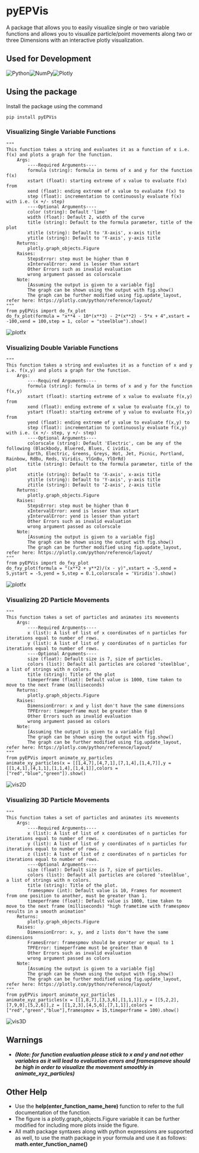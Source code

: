 # pyEPVis
A package that allows you to easily visualize single or two variable functions and allows you to visualize particle/point movements along two or three Dimensions with an interactive plotly visualization.

## Used for Development
![Python](https://img.shields.io/badge/Python-FFD43B?style=for-the-badge&logo=python&logoColor=blue)![NumPy](https://img.shields.io/badge/Numpy-777BB4?style=for-the-badge&logo=numpy&logoColor=white)![Plotly](https://img.shields.io/badge/Plotly-239120?style=for-the-badge&logo=plotly&logoColor=white)

## Using the package

Install the package using the command
```
pip install pyEPVis
```
### Visualizing Single Variable Functions
```
"""
This function takes a string and evaluates it as a function of x i.e. f(x) and plots a graph for the function.
    Args:
        ----Required Arguments----
        formula (string): formula in terms of x and y for the function f(x)
        xstart (float): starting extreme of x value to evaluate f(x) from
        xend (float): ending extreme of x value to evaluate f(x) to
        step (float): incrementation to continuously evaluate f(x) with i.e. (x +/- step)
        ----Optional Arguments----
        color (string): Default 'lime'
        width (float): Default 2, width of the curve
        title (string): Default to the formula parameter, title of the plot
        xtitle (string): Default to 'X-axis', x-axis title
        ytitle (string): Default to 'Y-axis', y-axis title
    Returns:
        plotly.graph_objects.Figure
    Raises:
        StepsError: step must be higher than 0
        xIntervalError: xend is lesser than xstart
        Other Errors such as invalid evaluation
        wrong argument passed as colorscale
    Note:
        [Assuming the output is given to a variable fig]
        The graph can be shown using the output with fig.show()
        The graph can be further modified using fig.update_layout, refer here: https://plotly.com/python/reference/layout/
"""
from pyEPVis import do_fx_plot
do_fx_plot(formula = "x**4 - 10*(x**3) - 2*(x**2) - 5*x + 4",xstart = -100,xend = 100,step = 1, color = "steelblue").show()
```
![plotfx](pkgWork/plotfx.png)

### Visualizing Double Variable Functions
```
"""
This function takes a string and evaluates it as a function of x and y i.e. f(x,y) and plots a graph for the function.
    Args:
        ----Required Arguments----
        formula (string): formula in terms of x and y for the function f(x,y)
        xstart (float): starting extreme of x value to evaluate f(x,y) from
        xend (float): ending extreme of x value to evaluate f(x,y) to
        ystart (float): starting extreme of y value to evaluate f(x,y) from
        yend (float): ending extreme of y value to evaluate f(x,y) to
        step (float): incrementation to continuously evaluate f(x,y) with i.e. (x +/- step, y +/- step)
        ----Optional Arguments----
        colorscale (string): Default 'Electric', can be any of the following (Blackbody, Bluered, Blues, C ividis,
        Earth, Electric, Greens, Greys, Hot, Jet, Picnic, Portland, Rainbow, RdBu, Reds, Viridis, YlGnBu, YlOrRd)
        title (string): Default to the formula parameter, title of the plot
        xtitle (string): Default to 'X-axis', x-axis title
        ytitle (string): Default to 'Y-axis', y-axis title
        ztitle (string): Default to 'Z-axis', z-axis title
    Returns:
        plotly.graph_objects.Figure
    Raises:
        StepsError: step must be higher than 0
        xIntervalError: xend is lesser than xstart
        yIntervalError: yend is lesser than ystart
        Other Errors such as invalid evaluation
        wrong argument passed as colorscale
    Note:
        [Assuming the output is given to a variable fig]
        The graph can be shown using the output with fig.show()
        The graph can be further modified using fig.update_layout, refer here: https://plotly.com/python/reference/layout/
"""
from pyEPVis import do_fxy_plot
do_fxy_plot(formula = "(x**2 + y**2)/(x - y)",xstart = -5,xend = 5,ystart = -5,yend = 5,step = 0.1,colorscale = 'Viridis').show()
```
![plotfx](pkgWork/plotfxy.png)

### Visualizing 2D Particle Movements
```
"""
This function takes a set of particles and animates its movements
    Args:
        ----Required Arguments----
        x (list): A list of list of x coordinates of n particles for iterations equal to number of rows.
        y (list): A list of list of y coordinates of n particles for iterations equal to number of rows.
        ----Optional Arguments----
        size (float): Default size is 7, size of particles.
        colors (list): Default all particles are colored 'steelblue', a list of strings with n colors.
        title (string): Title of the plot
        timeperframe (float): Default value is 1000, time taken to move to the next frame (milliseconds)
    Returns:
        plotly.graph_objects.Figure
    Raises:
        DimensionError: x and y list don't have the same dimensions
        TPFError: timeperframe must be greater than 0
        Other Errors such as invalid evaluation
        wrong argument passed as colors
    Note:
        [Assuming the output is given to a variable fig]
        The graph can be shown using the output with fig.show()
        The graph can be further modified using fig.update_layout, refer here: https://plotly.com/python/reference/layout/
"""
from pyEPVis import animate_xy_particles
animate_xy_particles(x = [[1,4,7],[4,7,1],[7,1,4],[1,4,7]],y = [[1,4,1],[4,1,1],[1,1,4],[1,4,1]],colors = ["red","blue","green"]).show()
```
![vis2D](pkgWork/vis2D.gif)

### Visualizing 3D Particle Movements
```
"""
This function takes a set of particles and animates its movements
    Args:
        ----Required Arguments----
        x (list): A list of list of x coordinates of n particles for iterations equal to number of rows.
        y (list): A list of list of y coordinates of n particles for iterations equal to number of rows.
        z (list): A list of list of z coordinates of n particles for iterations equal to number of rows.
        ----Optional Arguments----
        size (float): Default size is 7, size of particles.
        colors (list): Default all particles are colored 'steelblue', a list of strings with n colors.
        title (string): Title of the plot.
        framespmov (int): Default value is 10, Frames for movement from one position to another, must be greater than 1.
        timeperframe (float): Default value is 1000, time taken to move to the next frame (milliseconds) "high frametime with framespmov results in a smooth animation"
    Returns:
        plotly.graph_objects.Figure
    Raises:
        DimensionError: x, y, and z lists don't have the same dimensions
        FramesError: framespmov should be greater or equal to 1
        TPFError: timeperframe must be greater than 0
        Other Errors such as invalid evaluation
        wrong argument passed as colors
    Note:
        [Assuming the output is given to a variable fig]
        The graph can be shown using the output with fig.show()
        The graph can be further modified using fig.update_layout, refer here: https://plotly.com/python/reference/layout/
"""
from pyEPVis import animate_xyz_particles
animate_xyz_particles(x = [[1,8,7],[3,3,6],[1,1,1]],y = [[5,2,2],[7,9,0],[5,2,6]],z = [[1,2,3],[4,5,6],[7,1,1]],colors = ["red","green","blue"],framespmov = 15,timeperframe = 100).show()
```
![vis3D](pkgWork/vis3D.gif)

## Warnings
* ***(Note: for function evaluation please stick to x and y and not other variables as it will lead to evaluation errors and framespmove should be high in order to visualize the movement smoothly in animate_xyz_particles)***

## Other Help
* Use the **help(enter_function_name_here)** function to refer to the full documentation of the function.
* The figure is a plotly.graph_objects.Figure variable it can be further modified for including more plots inside the figure.
* All math package syntaxes along with python expressions are supported as well, to use the math package in your formula and use it as follows: **math.enter_function_name()**
